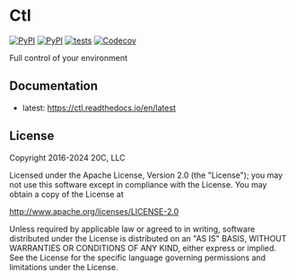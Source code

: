 
# Ctl

[![PyPI](https://img.shields.io/pypi/v/ctl.svg?maxAge=60)](https://pypi.python.org/pypi/ctl)
[![PyPI](https://img.shields.io/pypi/pyversions/ctl.svg?maxAge=600)](https://pypi.python.org/pypi/ctl)
[![tests](https://github.com/20c/ctl/actions/workflows/tests.yml/badge.svg)](https://github.com/20c/ctl/actions/workflows/tests.yml)
[![Codecov](https://img.shields.io/codecov/c/github/20c/ctl/master.svg?maxAge=60)](https://codecov.io/github/20c/ctl)

Full control of your environment

## Documentation

- latest: https://ctl.readthedocs.io/en/latest

## License

Copyright 2016-2024 20C, LLC

Licensed under the Apache License, Version 2.0 (the "License");
you may not use this software except in compliance with the License.
You may obtain a copy of the License at

   http://www.apache.org/licenses/LICENSE-2.0

Unless required by applicable law or agreed to in writing, software
distributed under the License is distributed on an "AS IS" BASIS,
WITHOUT WARRANTIES OR CONDITIONS OF ANY KIND, either express or implied.
See the License for the specific language governing permissions and
limitations under the License.

